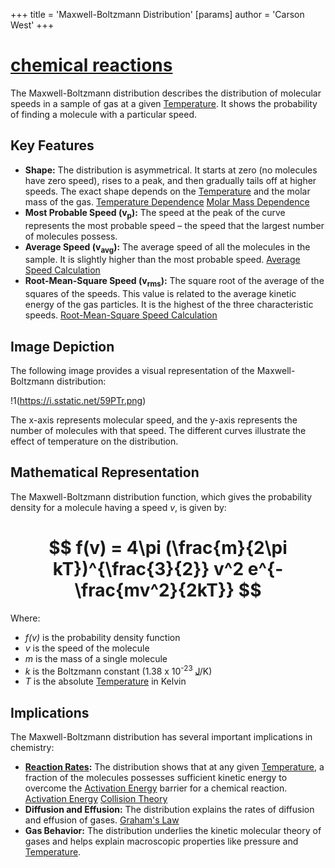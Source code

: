 +++
 title = 'Maxwell-Boltzmann Distribution'
[params]
	author = 'Carson West'
+++
# [chemical reactions](./../chemical-reactions/)
The Maxwell-Boltzmann distribution describes the distribution of molecular speeds in a sample of gas at a given [Temperature](./../temperature/).  It shows the probability of finding a molecule with a particular speed.

## Key Features

* **Shape:** The distribution is asymmetrical.  It starts at zero (no molecules have zero speed), rises to a peak, and then gradually tails off at higher speeds.  The exact shape depends on the [Temperature](./../temperature/) and the molar mass of the gas. [Temperature Dependence](./../temperature-dependence/) [Molar Mass Dependence](./../molar-mass-dependence/)
* **Most Probable Speed (v<sub>p</sub>):** The speed at the peak of the curve represents the most probable speed – the speed that the largest number of molecules possess.
* **Average Speed (v<sub>avg</sub>):** The average speed of all the molecules in the sample.  It is slightly higher than the most probable speed. [Average Speed Calculation](./../average-speed-calculation/)
* **Root-Mean-Square Speed (v<sub>rms</sub>):** The square root of the average of the squares of the speeds. This value is related to the average kinetic energy of the gas particles. It is the highest of the three characteristic speeds. [Root-Mean-Square Speed Calculation](./../root-mean-square-speed-calculation/)

## Image Depiction

The following image provides a visual representation of the Maxwell-Boltzmann distribution:

!1(https://i.sstatic.net/59PTr.png)

The x-axis represents molecular speed, and the y-axis represents the number of molecules with that speed.  The different curves illustrate the effect of temperature on the distribution.

## Mathematical Representation

The Maxwell-Boltzmann distribution function, which gives the probability density for a molecule having a speed *v*, is given by:

#  $$ f(v) = 4\pi (\frac{m}{2\pi kT})^{\frac{3}{2}} v^2 e^{-\frac{mv^2}{2kT}} $$  

Where:

* *f(v)* is the probability density function
* *v* is the speed of the molecule
* *m* is the mass of a single molecule
* *k* is the Boltzmann constant (1.38 x 10<sup>-23</sup> [J](./../j/)/K)
* *T* is the absolute [Temperature](./../temperature/) in Kelvin

## Implications

The Maxwell-Boltzmann distribution has several important implications in chemistry:

* **[Reaction Rates](./../reaction-rates/):**  The distribution shows that at any given [Temperature](./../temperature/), a fraction of the molecules possesses sufficient kinetic energy to overcome the [Activation Energy](./../activation-energy/) barrier for a chemical reaction. [Activation Energy](./../activation-energy/) [Collision Theory](./../collision-theory/)
* **Diffusion and Effusion:** The distribution explains the rates of diffusion and effusion of gases. [Graham's Law](./../grahams-law/)
* **Gas Behavior:**  The distribution underlies the kinetic molecular theory of gases and helps explain macroscopic properties like pressure and [Temperature](./../temperature/).


